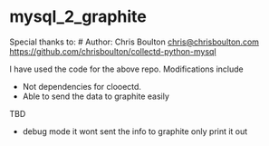# mysql_2_graphite

Special thanks to: # Author: Chris Boulton <chris@chrisboulton.com> https://github.com/chrisboulton/collectd-python-mysql

I have used the code for the above repo. 
Modifications include 
  * Not dependencies for clooectd. 
  * Able to send the data to graphite easily

TBD
 * debug mode it wont sent the info to graphite only print it out
